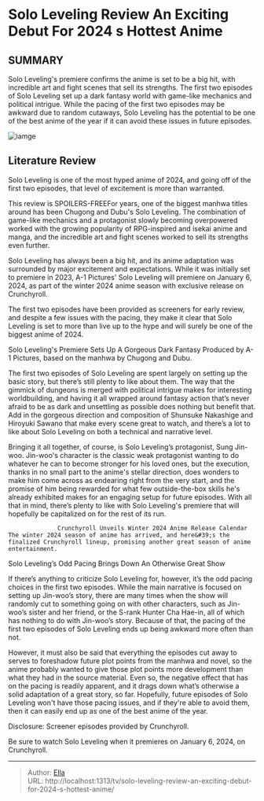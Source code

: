 # Solo Leveling Review An Exciting Debut For 2024 s Hottest Anime


## SUMMARY 



  Solo Leveling&#39;s premiere confirms the anime is set to be a big hit, with incredible art and fight scenes that sell its strengths.   The first two episodes of Solo Leveling set up a dark fantasy world with game-like mechanics and political intrigue.   While the pacing of the first two episodes may be awkward due to random cutaways, Solo Leveling has the potential to be one of the best anime of the year if it can avoid these issues in future episodes.  

![iamge](https://static1.srcdn.com/wordpress/wp-content/uploads/2023/12/solo-leveling-art-showing-hunters-who-have-just-taken-down-beasts.jpg)

## Literature Review
Solo Leveling is one of the most hyped anime of 2024, and going off of the first two episodes, that level of excitement is more than warranted.




This review is SPOILERS-FREEFor years, one of the biggest manhwa titles around has been Chugong and Dubu&#39;s Solo Leveling. The combination of game-like mechanics and a protagonist slowly becoming overpowered worked with the growing popularity of RPG-inspired and isekai anime and manga, and the incredible art and fight scenes worked to sell its strengths even further.




Solo Leveling has always been a big hit, and its anime adaptation was surrounded by major excitement and expectations. While it was initially set to premiere in 2023, A-1 Pictures&#39; Solo Leveling will premiere on January 6, 2024, as part of the winter 2024 anime season with exclusive release on Crunchyroll.


 

The first two episodes have been provided as screeners for early review, and despite a few issues with the pacing, they make it clear that Solo Leveling is set to more than live up to the hype and will surely be one of the biggest anime of 2024.


 Solo Leveling&#39;s Premiere Sets Up A Gorgeous Dark Fantasy 
Produced by A-1 Pictures, based on the manhwa by Chugong and Dubu.
          




The first two episodes of Solo Leveling are spent largely on setting up the basic story, but there’s still plenty to like about them. The way that the gimmick of dungeons is merged with political intrigue makes for interesting worldbuilding, and having it all wrapped around fantasy action that’s never afraid to be as dark and unsettling as possible does nothing but benefit that. Add in the gorgeous direction and composition of Shunsuke Nakashige and Hiroyuki Sawano that make every scene great to watch, and there’s a lot to like about Solo Leveling on both a technical and narrative level.

Bringing it all together, of course, is Solo Leveling’s protagonist, Sung Jin-woo. Jin-woo&#39;s character is the classic weak protagonist wanting to do whatever he can to become stronger for his loved ones, but the execution, thanks in no small part to the anime&#39;s stellar direction, does wonders to make him come across as endearing right from the very start, and the promise of him being rewarded for what few outside-the-box skills he&#39;s already exhibited makes for an engaging setup for future episodes. With all that in mind, there’s plenty to like with Solo Leveling&#39;s premiere that will hopefully be capitalized on for the rest of its run.




                  Crunchyroll Unveils Winter 2024 Anime Release Calendar   The winter 2024 season of anime has arrived, and here&#39;s the finalized Crunchyroll lineup, promising another great season of anime entertainment.    



 Solo Leveling’s Odd Pacing Brings Down An Otherwise Great Show 
          

If there’s anything to criticize Solo Leveling for, however, it’s the odd pacing choices in the first two episodes. While the main narrative is focused on setting up Jin-woo’s story, there are many times when the show will randomly cut to something going on with other characters, such as Jin-woo’s sister and her friend, or the S-rank Hunter Cha Hae-in, all of which has nothing to do with Jin-woo’s story. Because of that, the pacing of the first two episodes of Solo Leveling ends up being awkward more often than not.




However, it must also be said that everything the episodes cut away to serves to foreshadow future plot points from the manhwa and novel, so the anime probably wanted to give those plot points more development than what they had in the source material. Even so, the negative effect that has on the pacing is readily apparent, and it drags down what’s otherwise a solid adaptation of a great story, so far. Hopefully, future episodes of Solo Leveling won&#39;t have those pacing issues, and if they&#39;re able to avoid them, then it can easily end up as one of the best anime of the year.

Disclosure: Screener episodes provided by Crunchyroll.

Be sure to watch Solo Leveling when it premieres on January 6, 2024, on Crunchyroll.



---

> Author: [Ella](https://instagram.hk.cn/)  
> URL: http://localhost:1313/tv/solo-leveling-review-an-exciting-debut-for-2024-s-hottest-anime/  

